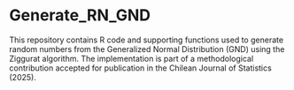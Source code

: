 # Generate_RN_GND
This repository contains R code and supporting functions used to generate random numbers from the Generalized Normal Distribution (GND) using the Ziggurat algorithm. The implementation is part of a methodological contribution accepted for publication in the Chilean Journal of Statistics (2025).
